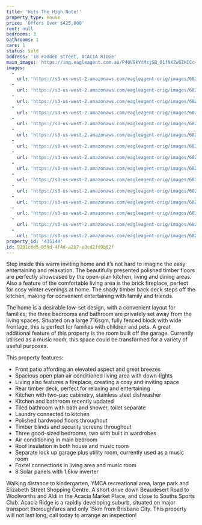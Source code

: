```yaml
---
title: 'Hits The High Note!'
property_type: House
price: 'Offers Over $425,000'
rent: null
bedrooms: 3
bathrooms: 1
cars: 1
status: Sold
address: '18 Fadden Street, ACACIA RIDGE'
main_image: 'https://img.eagleagent.com.au/P40V9kYtMzjSB_O1fNXZw6ZHICc=/1280x854/smart/https://s3-us-west-2.amazonaws.com/eagleagent-orig/images/6820986/124412126-image-M.jpg'
images:
  -
    url: 'https://s3-us-west-2.amazonaws.com/eagleagent-orig/images/6821000/124412126-image-O.jpg'
  -
    url: 'https://s3-us-west-2.amazonaws.com/eagleagent-orig/images/6820999/124412126-image-N.jpg'
  -
    url: 'https://s3-us-west-2.amazonaws.com/eagleagent-orig/images/6820998/124412126-image-L.jpg'
  -
    url: 'https://s3-us-west-2.amazonaws.com/eagleagent-orig/images/6820997/124412126-image-K.jpg'
  -
    url: 'https://s3-us-west-2.amazonaws.com/eagleagent-orig/images/6820996/124412126-image-J.jpg'
  -
    url: 'https://s3-us-west-2.amazonaws.com/eagleagent-orig/images/6820995/124412126-image-I.jpg'
  -
    url: 'https://s3-us-west-2.amazonaws.com/eagleagent-orig/images/6820994/124412126-image-H.jpg'
  -
    url: 'https://s3-us-west-2.amazonaws.com/eagleagent-orig/images/6820993/124412126-image-G.jpg'
  -
    url: 'https://s3-us-west-2.amazonaws.com/eagleagent-orig/images/6820992/124412126-image-F.jpg'
  -
    url: 'https://s3-us-west-2.amazonaws.com/eagleagent-orig/images/6820991/124412126-image-E.jpg'
  -
    url: 'https://s3-us-west-2.amazonaws.com/eagleagent-orig/images/6820990/124412126-image-D.jpg'
  -
    url: 'https://s3-us-west-2.amazonaws.com/eagleagent-orig/images/6820989/124412126-image-C.jpg'
  -
    url: 'https://s3-us-west-2.amazonaws.com/eagleagent-orig/images/6820988/124412126-image-B.jpg'
  -
    url: 'https://s3-us-west-2.amazonaws.com/eagleagent-orig/images/6820987/124412126-image-A.jpg'
  -
    url: 'https://s3-us-west-2.amazonaws.com/eagleagent-orig/images/6820986/124412126-image-M.jpg'
property_id: '435148'
id: 9291c6d5-859d-4f4d-a2b7-e0cd2fd9b62f
---
```

Step inside this warm inviting home and it’s not hard to imagine the easy entertaining and relaxation. The beautifully presented polished timber floors are perfectly showcased by the open-plan kitchen, living and dining areas. Also a feature of the comfortable living area is the brick fireplace, perfect for cosy winter evenings at home. The shady timber back deck steps off the kitchen, making for convenient entertaining with family and friends.

The home is a desirable low-set design, with a convenient layout for families; the three bedrooms and bathroom are privately set away from the living spaces. Situated on a large 716sqm, fully fenced block with wide frontage, this is perfect for families with children and pets. A great additional feature of this property is the room built off the garage. Currently utilised as a music room, this space could be transformed for a variety of useful purposes.

This property features:

*  Front patio affording an elevated aspect and great breezes
*  Spacious open plan air conditioned living area with down-lights
*  Living also features a fireplace, creating a cosy and inviting space
*  Rear timber deck, perfect for relaxing and entertaining
*  Kitchen with two-pac cabinetry, stainless steel dishwasher
*  Kitchen and bathroom recently updated
*  Tiled bathroom with bath and shower, toilet separate
*  Laundry connected to kitchen
*  Polished hardwood floors throughout
*  Timber blinds and security screens throughout
*  Three good-sized bedrooms, two with built in wardrobes
*  Air conditioning in main bedroom
*  Roof insulation in both house and music room
*  Separate lock up garage plus utility room, currently used as a music room
*  Foxtel connections in living area and music room
*  8 Solar panels with 1.6kw inverter

Walking distance to kindergarten, YMCA recreational area, large park and Elizabeth Street Shopping Centre. A short drive down Beaudesert Road to Woolworths and Aldi in the Acacia Market Place, and close to Souths Sports Club. Acacia Ridge is a rapidly developing suburb, situated on major transport thoroughfares and only 15km from Brisbane City. This property will not last long, call today to arrange an inspection!
